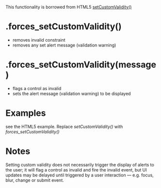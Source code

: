 This functionality is borrowed from HTML5 [setCustomValidity()](http://www.whatwg.org/specs/web-apps/current-work/multipage/association-of-controls-and-forms.html#dom-cva-setcustomvalidity)

# .forces\_setCustomValidity() #

  * removes invalid constraint
  * removes any set alert message (validation warning)

# .forces\_setCustomValidity(message) #

  * flags a control as invalid
  * sets the alert message (validation warning) to be displayed


# Examples #

see the HTML5 example. Replace _setCustomValidity()_ with _forces\_setCustomValidity()_

# Notes #

Setting custom validity does not necessarily trigger the display of alerts to the user; it will flag a control as invalid and fire the invalid event, but UI updates may be delayed until triggered by a user interaction — e.g. focus, blur, change or submit event.